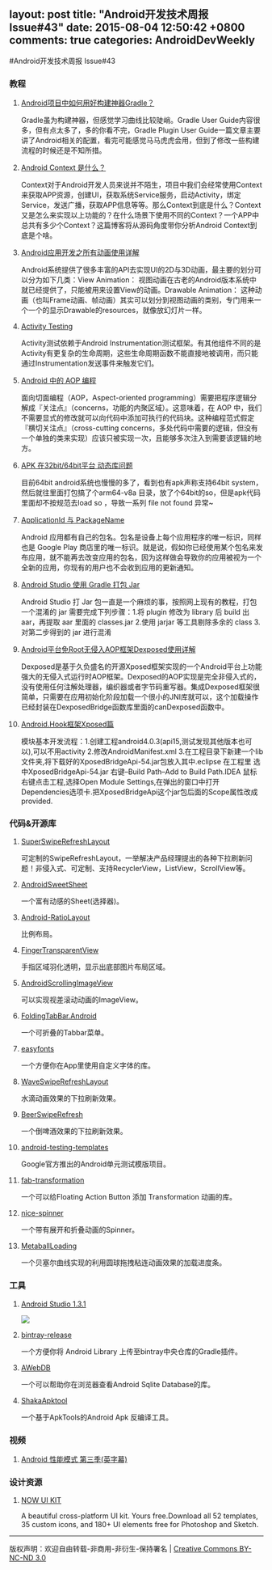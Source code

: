layout: post
title: "Android开发技术周报 Issue#43"
date: 2015-08-04 12:50:42 +0800
comments: true
categories: AndroidDevWeekly
---

#Android开发技术周报 Issue#43

### 教程

1. [Android项目中如何用好构建神器Gradle？](http://www.csdn.net/article/2015-08-10/2825420/2)

	Gradle虽为构建神器，但感觉学习曲线比较陡峭。Gradle User Guide内容很多，但有点太多了，多的你看不完，Gradle Plugin User Guide一篇文章主要讲了Android相关的配置，看完可能感觉马马虎虎会用，但到了修改一些构建流程的时候还是不知所措。

1. [Android Context 是什么？](http://blog.csdn.net/feiduclear_up/article/details/47356289)

	Context对于Android开发人员来说并不陌生，项目中我们会经常使用Context来获取APP资源，创建UI，获取系统Service服务，启动Activity，绑定Service，发送广播，获取APP信息等等。那么Context到底是什么？Context又是怎么来实现以上功能的？在什么场景下使用不同的Context？一个APP中总共有多少个Context？这篇博客将从源码角度带你分析Android Context到底是个啥。

1. [Android应用开发之所有动画使用详解](http://blog.csdn.net/yanbober/article/details/46481171)

	Android系统提供了很多丰富的API去实现UI的2D与3D动画，最主要的划分可以分为如下几类：View Animation： 视图动画在古老的Android版本系统中就已经提供了，只能被用来设置View的动画。Drawable Animation： 这种动画（也叫Frame动画、帧动画）其实可以划分到视图动画的类别，专门用来一个一个的显示Drawable的resources，就像放幻灯片一样。

1. [Activity Testing](http://www.devtf.cn/?p=979)

	Activity测试依赖于Android Instrumentation测试框架。有其他组件不同的是Activity有更复杂的生命周期，这些生命周期函数不能直接地被调用，而只能通过Instrumentation发送事件来触发它们。

1. [Android 中的 AOP 编程](http://www.devtf.cn/?p=981)

	面向切面编程（AOP，Aspect-oriented programming）需要把程序逻辑分解成『关注点』（concerns，功能的内聚区域）。这意味着，在 AOP 中，我们不需要显式的修改就可以向代码中添加可执行的代码块。这种编程范式假定『横切关注点』（cross-cutting concerns，多处代码中需要的逻辑，但没有一个单独的类来实现）应该只被实现一次，且能够多次注入到需要该逻辑的地方。
	
1. [APK 在32bit/64bit平台 动态库问题](http://blog.csdn.net/jscese/article/details/47101815)

	目前64bit android系统也慢慢的多了，看到也有apk声称支持64bit system，然后就往里面打包搞了个arm64-v8a 目录，放了个64bit的so，但是apk代码里面却不按规范去load so ，导致一系列 file not found 异常~

1. [ApplicationId 与 PackageName](http://chaosleong.github.io/blog/2015/06/04/applicationid-yu-packagename/)

	Android 应用都有自己的包名。包名是设备上每个应用程序的唯一标识，同样也是 Google Play 商店里的唯一标识。就是说，假如你已经使用某个包名来发布应用，就不能再去改变应用的包名，因为这样做会导致你的应用被视为一个全新的应用，你现有的用户也不会收到应用的更新通知。

1. [Android Studio 使用 Gradle 打包 Jar](http://chaosleong.github.io/blog/2015/08/02/android-studio-shi-yong-gradle-da-bao-jar/)

	Android Studio 打 Jar 包一直是一个麻烦的事，按照网上现有的教程，打包一个混淆的 jar 需要完成下列步骤：1.将 plugin 修改为 library 后 build 出 aar，再提取 aar 里面的 classes.jar
2.使用 jarjar 等工具剔除多余的 class 3.对第二步得到的 jar 进行混淆

1. [Android平台免Root无侵入AOP框架Dexposed使用详解](http://www.jianshu.com/p/14edcb444c51)
	
	Dexposed是基于久负盛名的开源Xposed框架实现的一个Android平台上功能强大的无侵入式运行时AOP框架。Dexposed的AOP实现是完全非侵入式的，没有使用任何注解处理器，编织器或者字节码重写器。集成Dexposed框架很简单，只需要在应用初始化阶段加载一个很小的JNI库就可以，这个加载操作已经封装在DexposedBridge函数库里面的canDexposed函数中。

1. [Android.Hook框架Xposed篇](http://www.droidsec.cn/android-hook框架xposed篇/)
	
	模块基本开发流程：1.创建工程android4.0.3(api15,测试发现其他版本也可以),可以不用activity 2.修改AndroidManifest.xml 3.在工程目录下新建一个lib文件夹,将下载好的XposedBridgeApi-54.jar包放入其中.eclipse 在工程里 选中XposedBridgeApi-54.jar 右键–Build Path–Add to Build Path.IDEA 鼠标右键点击工程,选择Open Module Settings,在弹出的窗口中打开Dependencies选项卡.把XposedBridgeApi这个jar包后面的Scope属性改成provided.
	
### 代码&开源库

1. [SuperSwipeRefreshLayout](https://github.com/nuptboyzhb/SuperSwipeRefreshLayout)

	可定制的SwipeRefreshLayout，一举解决产品经理提出的各种下拉刷新问题！非侵入式、可定制、支持RecyclerView，ListView，ScrollView等。

1. [AndroidSweetSheet](https://github.com/zzz40500/AndroidSweetSheet)

	一个富有动感的Sheet(选择器)。

1. [Android-RatioLayout](https://github.com/devsoulwolf/Android-RatioLayout)

	比例布局。

1. [FingerTransparentView](https://github.com/drakeet/FingerTransparentView)

	手指区域羽化透明，显示出底部图片布局区域。

1. [AndroidScrollingImageView](https://github.com/Q42/AndroidScrollingImageView)

	可以实现视差滚动动画的ImageView。

1. [FoldingTabBar.Android](https://github.com/tosslife/FoldingTabBar.Android)

	一个可折叠的Tabbar菜单。

1. [easyfonts](https://github.com/vsvankhede/easyfonts)
	
	一个方便你在App里使用自定义字体的库。

1. [WaveSwipeRefreshLayout](https://github.com/recruit-lifestyle/WaveSwipeRefreshLayout)

	水滴动画效果的下拉刷新效果。	

1. [BeerSwipeRefresh](https://github.com/recruit-lifestyle/BeerSwipeRefresh)

	一个倒啤酒效果的下拉刷新效果。

1. [android-testing-templates](https://github.com/googlesamples/android-testing-templates)

	Google官方推出的Android单元测试模版项目。

1. [fab-transformation](https://github.com/konifar/fab-transformation)

	一个可以给Floating Action Button 添加 Transformation 动画的库。

1. [nice-spinner](https://github.com/arcadefire/nice-spinner)

	一个带有展开和折叠动画的Spinner。
	
1. [MetaballLoading](https://github.com/dodola/MetaballLoading)

	一个贝塞尔曲线实现的利用圆球拖拽粘连动画效果的加载进度条。

### 工具

1. [Android Studio 1.3.1](http://www.androiddevtools.cn/#android-studio)

	![](http://ww1.sinaimg.cn/mw690/8a41f469jw1euvelv8hfyj210a0con46.jpg)

1. [bintray-release](https://github.com/novoda/bintray-release)

	一个方便你将 Android Library 上传至bintray中央仓库的Gradle插件。

1. [AWebDB](https://lusfold.github.io/android/2015/07/29/使用AWebDB通过浏览器操作Android数据库.html)

	一个可以帮助你在浏览器查看Android Sqlite Database的库。

1. [ShakaApktool](https://github.com/rover12421/ShakaApktool)

	一个基于ApkTools的Android Apk 反编译工具。

### 视频

1. [Android 性能模式 第三季(英字幕)](http://www.youku.com/playlist_show/id_25972284.html)

### 设计资源	

1. [NOW UI KIT](http://www.invisionapp.com/now)

	A beautiful cross-platform UI kit. Yours free.Download all 52 templates, 35 custom icons, and 180+ UI elements free for Photoshop and Sketch.

----
版权声明：欢迎自由转载-非商用-非衍生-保持署名 | [Creative Commons BY-NC-ND 3.0](http://creativecommons.org/licenses/by-nc-nd/3.0/deed.zh)